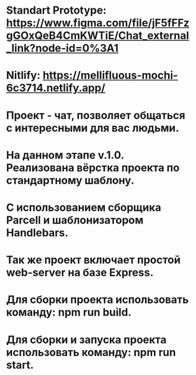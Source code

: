 # Standart Prototype: https://www.figma.com/file/jF5fFFzgGOxQeB4CmKWTiE/Chat_external_link?node-id=0%3A1

# Nitlify: https://mellifluous-mochi-6c3714.netlify.app/

# Проект - чат, позволяет общаться с интересными для вас людьми.

# На данном этапе v.1.0. Реализована вёрстка проекта по стандартному шаблону.

# С использованием сборщика Parcell и шаблонизатором Handlebars.

# Так же проект включает простой web-server на базе Express.

# Для сборки проекта использовать команду: npm run build.

# Для сборки и запуска проекта использовать команду: npm run start.
